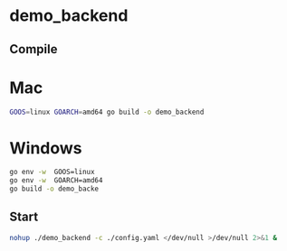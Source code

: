 # demo_backend

## Compile

# Mac
```bash
GOOS=linux GOARCH=amd64 go build -o demo_backend
 ```

# Windows
```bash
go env -w  GOOS=linux
go env -w  GOARCH=amd64
go build -o demo_backe
 ```


## Start 

```bash
nohup ./demo_backend -c ./config.yaml </dev/null >/dev/null 2>&1 &
```
